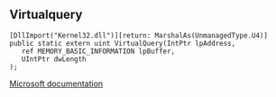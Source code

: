 ## Virtualquery

```
[DllImport("Kernel32.dll")][return: MarshalAs(UnmanagedType.U4)]
public static extern uint VirtualQuery(IntPtr lpAddress,
   ref MEMORY_BASIC_INFORMATION lpBuffer,
   UIntPtr dwLength
);
```

[Microsoft documentation](https://docs.microsoft.com/en-us/windows/win32/api/memoryapi/nf-memoryapi-virtualquery)
